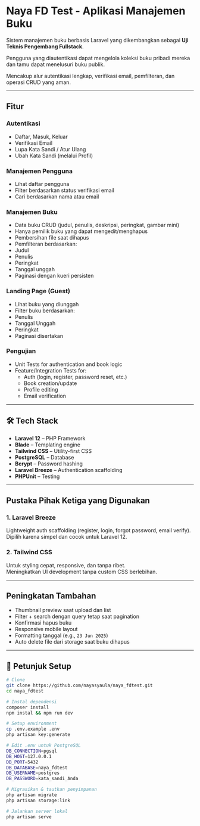 # Naya FD Test - Aplikasi Manajemen Buku

Sistem manajemen buku berbasis Laravel yang dikembangkan sebagai **Uji Teknis Pengembang Fullstack**.

Pengguna yang diautentikasi dapat mengelola koleksi buku pribadi mereka dan tamu dapat menelusuri buku publik.

Mencakup alur autentikasi lengkap, verifikasi email, pemfilteran, dan operasi CRUD yang aman.

---

## Fitur

### Autentikasi
- Daftar, Masuk, Keluar
- Verifikasi Email
- Lupa Kata Sandi / Atur Ulang
- Ubah Kata Sandi (melalui Profil)

### Manajemen Pengguna
- Lihat daftar pengguna
- Filter berdasarkan status verifikasi email
- Cari berdasarkan nama atau email

### Manajemen Buku
- Data buku CRUD (judul, penulis, deskripsi, peringkat, gambar mini)
- Hanya pemilik buku yang dapat mengedit/menghapus
- Pembersihan file saat dihapus
- Pemfilteran berdasarkan:
- Judul
- Penulis
- Peringkat
- Tanggal unggah
- Paginasi dengan kueri persisten

### Landing Page (Guest)
- Lihat buku yang diunggah
- Filter buku berdasarkan:
- Penulis
- Tanggal Unggah
- Peringkat
- Paginasi disertakan

### Pengujian
- Unit Tests for authentication and book logic
- Feature/Integration Tests for:
  - Auth (login, register, password reset, etc.)
  - Book creation/update
  - Profile editing
  - Email verification

---

## 🛠 Tech Stack

- **Laravel 12** – PHP Framework
- **Blade** – Templating engine
- **Tailwind CSS** – Utility-first CSS
- **PostgreSQL** – Database
- **Bcrypt** – Password hashing
- **Laravel Breeze** – Authentication scaffolding
- **PHPUnit** – Testing

---

## Pustaka Pihak Ketiga yang Digunakan

### 1. Laravel Breeze
Lightweight auth scaffolding (register, login, forgot password, email verify).  
Dipilih karena simpel dan cocok untuk Laravel 12.

### 2. Tailwind CSS
Untuk styling cepat, responsive, dan tanpa ribet.  
Meningkatkan UI development tanpa custom CSS berlebihan.

---

## Peningkatan Tambahan
- Thumbnail preview saat upload dan list
- Filter + search dengan query tetap saat pagination
- Konfirmasi hapus buku
- Responsive mobile layout
- Formatting tanggal (e.g., `23 Jun 2025`)
- Auto delete file dari storage saat buku dihapus

---

## 🚀 Petunjuk Setup

```bash
# Clone
git clone https://github.com/nayasyaula/naya_fdtest.git
cd naya_fdtest

# Instal dependensi
composer install
npm instal && npm run dev

# Setup environment
cp .env.example .env
php artisan key:generate

# Edit .env untuk PostgreSQL
DB_CONNECTION=pgsql
DB_HOST=127.0.0.1
DB_PORT=5432
DB_DATABASE=naya_fdtest
DB_USERNAME=postgres
DB_PASSWORD=kata_sandi_Anda

# Migrasikan & tautkan penyimpanan
php artisan migrate
php artisan storage:link

# Jalankan server lokal
php artisan serve
